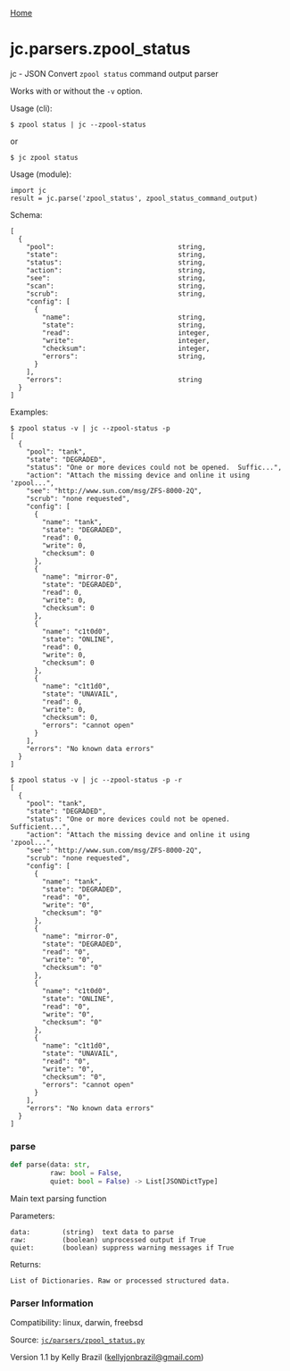[Home](https://kellyjonbrazil.github.io/jc/)
<a id="jc.parsers.zpool_status"></a>

# jc.parsers.zpool\_status

jc - JSON Convert `zpool status` command output parser

Works with or without the `-v` option.

Usage (cli):

    $ zpool status | jc --zpool-status

or

    $ jc zpool status

Usage (module):

    import jc
    result = jc.parse('zpool_status', zpool_status_command_output)

Schema:

    [
      {
        "pool":                               string,
        "state":                              string,
        "status":                             string,
        "action":                             string,
        "see":                                string,
        "scan":                               string,
        "scrub":                              string,
        "config": [
          {
            "name":                           string,
            "state":                          string,
            "read":                           integer,
            "write":                          integer,
            "checksum":                       integer,
            "errors":                         string,
          }
        ],
        "errors":                             string
      }
    ]

Examples:

    $ zpool status -v | jc --zpool-status -p
    [
      {
        "pool": "tank",
        "state": "DEGRADED",
        "status": "One or more devices could not be opened.  Suffic...",
        "action": "Attach the missing device and online it using 'zpool...",
        "see": "http://www.sun.com/msg/ZFS-8000-2Q",
        "scrub": "none requested",
        "config": [
          {
            "name": "tank",
            "state": "DEGRADED",
            "read": 0,
            "write": 0,
            "checksum": 0
          },
          {
            "name": "mirror-0",
            "state": "DEGRADED",
            "read": 0,
            "write": 0,
            "checksum": 0
          },
          {
            "name": "c1t0d0",
            "state": "ONLINE",
            "read": 0,
            "write": 0,
            "checksum": 0
          },
          {
            "name": "c1t1d0",
            "state": "UNAVAIL",
            "read": 0,
            "write": 0,
            "checksum": 0,
            "errors": "cannot open"
          }
        ],
        "errors": "No known data errors"
      }
    ]

    $ zpool status -v | jc --zpool-status -p -r
    [
      {
        "pool": "tank",
        "state": "DEGRADED",
        "status": "One or more devices could not be opened.  Sufficient...",
        "action": "Attach the missing device and online it using 'zpool...",
        "see": "http://www.sun.com/msg/ZFS-8000-2Q",
        "scrub": "none requested",
        "config": [
          {
            "name": "tank",
            "state": "DEGRADED",
            "read": "0",
            "write": "0",
            "checksum": "0"
          },
          {
            "name": "mirror-0",
            "state": "DEGRADED",
            "read": "0",
            "write": "0",
            "checksum": "0"
          },
          {
            "name": "c1t0d0",
            "state": "ONLINE",
            "read": "0",
            "write": "0",
            "checksum": "0"
          },
          {
            "name": "c1t1d0",
            "state": "UNAVAIL",
            "read": "0",
            "write": "0",
            "checksum": "0",
            "errors": "cannot open"
          }
        ],
        "errors": "No known data errors"
      }
    ]

<a id="jc.parsers.zpool_status.parse"></a>

### parse

```python
def parse(data: str,
          raw: bool = False,
          quiet: bool = False) -> List[JSONDictType]
```

Main text parsing function

Parameters:

    data:        (string)  text data to parse
    raw:         (boolean) unprocessed output if True
    quiet:       (boolean) suppress warning messages if True

Returns:

    List of Dictionaries. Raw or processed structured data.

### Parser Information
Compatibility:  linux, darwin, freebsd

Source: [`jc/parsers/zpool_status.py`](https://github.com/kellyjonbrazil/jc/blob/master/jc/parsers/zpool_status.py)

Version 1.1 by Kelly Brazil (kellyjonbrazil@gmail.com)
